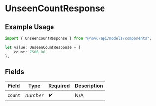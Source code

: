 # UnseenCountResponse

## Example Usage

```typescript
import { UnseenCountResponse } from "@novu/api/models/components";

let value: UnseenCountResponse = {
    count: 7506.86,
};
```

## Fields

| Field              | Type               | Required           | Description        |
| ------------------ | ------------------ | ------------------ | ------------------ |
| `count`            | *number*           | :heavy_check_mark: | N/A                |